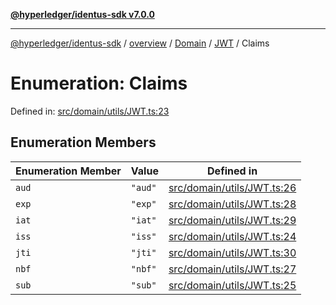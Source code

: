 [**@hyperledger/identus-sdk v7.0.0**](../../../../../../README.md)

***

[@hyperledger/identus-sdk](../../../../../../README.md) / [overview](../../../../../README.md) / [Domain](../../../README.md) / [JWT](../README.md) / Claims

# Enumeration: Claims

Defined in: [src/domain/utils/JWT.ts:23](https://github.com/hyperledger/identus-edge-agent-sdk-ts/blob/96423ee84b124a31ce63036d9d623d1cb73a13c2/src/domain/utils/JWT.ts#L23)

## Enumeration Members

| Enumeration Member | Value | Defined in |
| ------ | ------ | ------ |
| <a id="aud"></a> `aud` | `"aud"` | [src/domain/utils/JWT.ts:26](https://github.com/hyperledger/identus-edge-agent-sdk-ts/blob/96423ee84b124a31ce63036d9d623d1cb73a13c2/src/domain/utils/JWT.ts#L26) |
| <a id="exp"></a> `exp` | `"exp"` | [src/domain/utils/JWT.ts:28](https://github.com/hyperledger/identus-edge-agent-sdk-ts/blob/96423ee84b124a31ce63036d9d623d1cb73a13c2/src/domain/utils/JWT.ts#L28) |
| <a id="iat"></a> `iat` | `"iat"` | [src/domain/utils/JWT.ts:29](https://github.com/hyperledger/identus-edge-agent-sdk-ts/blob/96423ee84b124a31ce63036d9d623d1cb73a13c2/src/domain/utils/JWT.ts#L29) |
| <a id="iss"></a> `iss` | `"iss"` | [src/domain/utils/JWT.ts:24](https://github.com/hyperledger/identus-edge-agent-sdk-ts/blob/96423ee84b124a31ce63036d9d623d1cb73a13c2/src/domain/utils/JWT.ts#L24) |
| <a id="jti"></a> `jti` | `"jti"` | [src/domain/utils/JWT.ts:30](https://github.com/hyperledger/identus-edge-agent-sdk-ts/blob/96423ee84b124a31ce63036d9d623d1cb73a13c2/src/domain/utils/JWT.ts#L30) |
| <a id="nbf"></a> `nbf` | `"nbf"` | [src/domain/utils/JWT.ts:27](https://github.com/hyperledger/identus-edge-agent-sdk-ts/blob/96423ee84b124a31ce63036d9d623d1cb73a13c2/src/domain/utils/JWT.ts#L27) |
| <a id="sub"></a> `sub` | `"sub"` | [src/domain/utils/JWT.ts:25](https://github.com/hyperledger/identus-edge-agent-sdk-ts/blob/96423ee84b124a31ce63036d9d623d1cb73a13c2/src/domain/utils/JWT.ts#L25) |
